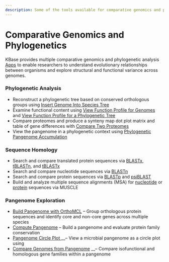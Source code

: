 ```yaml
---
description: Some of the tools available for comparative genomics and phylogenetics
---
```


# Comparative Genomics and Phylogenetics

KBase provides multiple comparative genomics and phylogenetic analysis [Apps](https://kbase.us/applist/#Comparative%20Genomics) to enable researchers to understand evolutionary relationships between organisms and explore structural and functional variance across genomes.

### **Phylogenetic Analysis**

* Reconstruct a phylogenetic tree based on conserved orthologous groups using [Insert Genome Into Species Tree](https://kbase.us/applist/apps/SpeciesTreeBuilder/insert_set_of_genomes_into_species_tree/release)
* Examine functional content using [View Function Profile for Genomes](https://kbase.us/applist/apps/kb_phylogenomics/view_fxn_profile/release) and [View Function Profile for a Phylogenetic Tree](https://kbase.us/applist/apps/kb_phylogenomics/view_fxn_profile_phylo/release)
* Compare proteomes and produce a synteny map dot plot matrix and table of gene differences with [Compare Two Proteomes](https://kbase.us/applist/apps/GenomeProteomeComparison/compare_two_proteomes/release)
* View the pangenome in a phylogenetic context using [Phylogenetic Pangenome Accumulation](https://kbase.us/applist/apps/kb_phylogenomics/view_pan_phylo/release)

### Sequence Homology

* Search and compare translated protein sequences via [BLASTx](https://kbase.us/applist/apps/kb_blast/BLASTx_Search/release), [tBLASTn](https://kbase.us/applist/apps/kb_blast/tBLASTn_Search/release), and [tBLASTx](https://kbase.us/applist/apps/kb_blast/tBLASTx_Search/release)
* Search and compare nucleotide sequences via [BLASTn](https://kbase.us/applist/apps/kb_blast/BLASTn_Search/release)
* Search and compare protein sequences via [BLASTp](https://kbase.us/applist/apps/kb_blast/BLASTp_Search/release) and [psiBLAST](https://kbase.us/applist/apps/kb_blast/psiBLAST_msa_start_Search/release)
* Build and analyze multiple sequence alignments \(MSA\) for [nucleotide](https://kbase.us/applist/apps/kb_muscle/MUSCLE_nuc/release) or [protein](https://kbase.us/applist/apps/kb_muscle/MUSCLE_prot/release) sequences via MUSCLE

### **Pangenome Exploration** 

*  [Build Pangenome with OrthoMCL](https://kbase.us/applist/apps/PangenomeOrthomcl/build_pangenome_with_orthomcl/release) – Group orthologous protein sequences and identify core and non-core genes across multiple species
* [Compute Pangenome](https://kbase.us/applist/apps/GenomeComparisonSDK/build_pangenome/release) – Build a pangenome and evaluate protein family conservation 
* [Pangenome Circle Plot ](https://kbase.us/applist/apps/kb_phylogenomics/view_pan_circle_plot/release) __– View a microbial pangenome as a circle plot using  
* [Compare Genomes from Pangenome](https://kbase.us/applist/apps/GenomeComparisonSDK/compare_genomes/release)  __– Compare isofunctional and homologous gene families within a pangenome 



